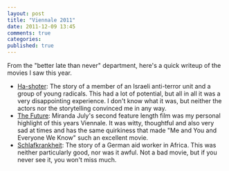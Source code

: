 ```yaml
---
layout: post
title: "Viennale 2011"
date: 2011-12-09 13:45
comments: true
categories:
published: true
---
```

From the "better late than never" department, here's a quick writeup of the movies I saw this year.

* [Ha-shoter](http://www.imdb.com/title/tt1978447/): The story of a member of an Israeli anti-terror unit and a group of young radicals. This had a lot of potential, but all in all it was a very disappointing experience. I don't know what it was, but neither the actors nor the storytelling convinced me in any way.
* [The Future](http://www.imdb.com/title/tt1235170/): Miranda July's second feature length film was my personal highlight of this years Viennale. It was witty, thoughtful and also very sad at times and has the same quirkiness that made "Me and You and Everyone We Know" such an excellent movie.
* [Schlafkrankheit](http://www.imdb.com/title/tt1822304/): The story of a German aid worker in Africa. This was neither particularly good, nor was it awful. Not a bad movie, but if you never see it, you won't miss much.
